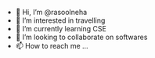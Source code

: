 - 👋 Hi, I’m @rasoolneha
- 👀 I’m interested in travelling
- 🌱 I’m currently learning CSE
- 💞️ I’m looking to collaborate on softwares
- 📫 How to reach me ...

<!---
rasoolneha/rasoolneha is a ✨ special ✨ repository because its `README.md` (this file) appears on your GitHub profile.
You can click the Preview link to take a look at your changes.
--->
